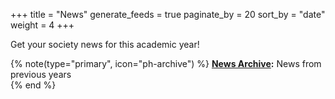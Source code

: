 +++
title = "News"
generate_feeds = true
paginate_by = 20
sort_by = "date"
weight = 4
+++

Get your society news for this academic year!

{% note(type="primary", icon="ph-archive") %}
**[News Archive](@/news/archive/_index.md):** News from previous years  
{% end %}